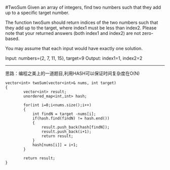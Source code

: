 #TwoSum
Given an array of integers, find two numbers such that they add up to a specific target number.

The function twoSum should return indices of the two numbers such that they add up to the target, 
where index1 must be less than index2. Please note that your returned answers (both index1 and index2) are not zero-based.

You may assume that each input would have exactly one solution.

Input: numbers={2, 7, 11, 15}, target=9
Output: index1=1, index2=2



---


思路：编程之美上的一道题目,利用HASH可以保证时间复杂度在O(N)
```
vector<int> twoSum(vector<int>& nums, int target) 
{
        vector<int> result;
        unordered_map<int,int> hash;
        
        for(int i=0;i<nums.size();i++)
        {
            int findN = target -nums[i];
            if(hash.find(findN) != hash.end())
            {
                result.push_back(hash[findN]);
                result.push_back(i+1);
                return result;
            }
            hash[nums[i]] = i+1;
        }
        
        return result;
}
```